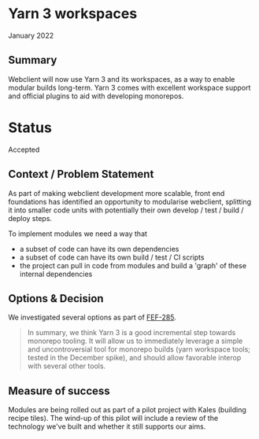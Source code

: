 # Yarn 3 workspaces

January 2022

## Summary

Webclient will now use Yarn 3 and its workspaces, as a way to enable modular builds long-term. Yarn 3 comes with excellent
workspace support and official plugins to aid with developing monorepos.

# Status

Accepted

## Context / Problem Statement

As part of making webclient development more scalable, front end foundations has identified an opportunity to modularise
webclient, splitting it into smaller code units with potentially their own develop / test / build / deploy steps.

To implement modules we need a way that

- a subset of code can have its own dependencies
- a subset of code can have its own build / test / CI scripts
- the project can pull in code from modules and build a 'graph' of these internal dependencies

## Options & Decision

We investigated several options as part of [FEF-285](https://gousto.atlassian.net/browse/FEF-285).

> In summary, we think Yarn 3 is a good incremental step towards monorepo tooling. It will allow us to immediately
> leverage a simple and uncontroversial tool for monorepo builds (yarn workspace tools; tested in the December spike),
> and should allow favorable interop with several other tools.

## Measure of success

Modules are being rolled out as part of a pilot project with Kales (building recipe tiles). The wind-up of this pilot
will include a review of the technology we've built and whether it still supports our aims.
